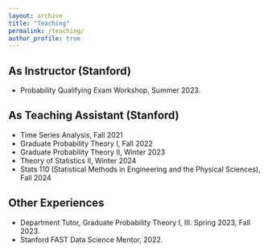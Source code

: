 ```yaml
---
layout: archive
title: "Teaching"
permalink: /teaching/
author_profile: true
---
```


## As Instructor (Stanford)

- Probability Qualifying Exam Workshop, Summer 2023.


## As Teaching Assistant (Stanford)

- Time Series Analysis, Fall 2021
- Graduate Probability Theory I, Fall 2022
- Graduate Probability Theory II, Winter 2023
- Theory of Statistics II, Winter 2024
- Stats 110 (Statistical Methods in Engineering and the Physical Sciences), Fall 2024


## Other Experiences

- Department Tutor, Graduate Probability Theory I, III. Spring 2023, Fall 2023.
- Stanford FAST Data Science Mentor, 2022.

<!---
{% include base_path %}

{% for post in site.teaching reversed %}
  {% include archive-single.html %}
{% endfor %}
-->

